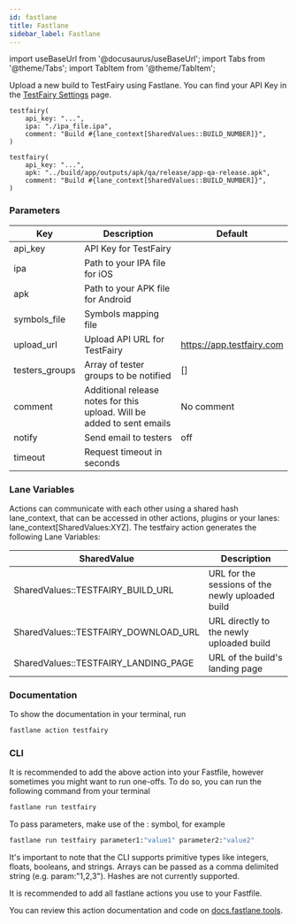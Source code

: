 ```yaml
---
id: fastlane
title: Fastlane
sidebar_label: Fastlane
---
```


import useBaseUrl from '@docusaurus/useBaseUrl';
import Tabs from '@theme/Tabs';
import TabItem from '@theme/TabItem';

Upload a new build to TestFairy using Fastlane. You can find your API Key in the [TestFairy Settings](https://app.testfairy.com/settings/) page.

```
testfairy(
    api_key: "...",
    ipa: "./ipa_file.ipa",
    comment: "Build #{lane_context[SharedValues::BUILD_NUMBER]}",
)
```

```
testfairy(
    api_key: "...",
    apk: "../build/app/outputs/apk/qa/release/app-qa-release.apk",
    comment: "Build #{lane_context[SharedValues::BUILD_NUMBER]}",
)
```

### Parameters

| Key            | 	Description                                                              | Default                      |
|----------------|---------------------------------------------------------------------------|------------------------------|
| api_key        | API Key for TestFairy                                                     |                              |
| ipa            | 	Path to your IPA file for iOS	                                           |                              |
| apk            | 	Path to your APK file for Android	                                       |                              |
| symbols_file   | 	Symbols mapping file	                                                    |                              |
| upload_url     | 	Upload API URL for TestFairy	                                            | https://app.testfairy.com |
| testers_groups | 	Array of tester groups to be notified	                                   | []                           |
| comment        | 	Additional release notes for this upload. Will be added to sent emails 	 | No comment                   |
| notify         | 	Send email to testers	                                                   | off                          |
| timeout        | 	Request timeout in seconds                                               |                              |

### Lane Variables

Actions can communicate with each other using a shared hash lane_context, that can be accessed in other actions, plugins or your lanes: lane_context[SharedValues:XYZ]. The testfairy action generates the following Lane Variables:

| SharedValue                          | Description                                      |
|--------------------------------------|--------------------------------------------------|
| SharedValues::TESTFAIRY_BUILD_URL    | URL for the sessions of the newly uploaded build |
| SharedValues::TESTFAIRY_DOWNLOAD_URL | URL directly to the newly uploaded build         |
| SharedValues::TESTFAIRY_LANDING_PAGE | URL of the build's landing page                  |

### Documentation

To show the documentation in your terminal, run

```bash
fastlane action testfairy
```

### CLI

It is recommended to add the above action into your Fastfile, however sometimes you might want to run one-offs. To do so, you can run the following command from your terminal

```bash
fastlane run testfairy
```

To pass parameters, make use of the : symbol, for example

```bash
fastlane run testfairy parameter1:"value1" parameter2:"value2"
```

It's important to note that the CLI supports primitive types like integers, floats, booleans, and strings. Arrays can be passed as a comma delimited string (e.g. param:"1,2,3"). Hashes are not currently supported.

It is recommended to add all fastlane actions you use to your Fastfile.

You can review this action documentation and code on [docs.fastlane.tools](https://docs.fastlane.tools/actions/testfairy/).
